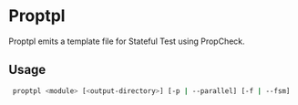 # Proptpl

Proptpl emits a template file for Stateful Test using PropCheck.

## Usage

```bash
 proptpl <module> [<output-directory>] [-p | --parallel] [-f | --fsm]
```
